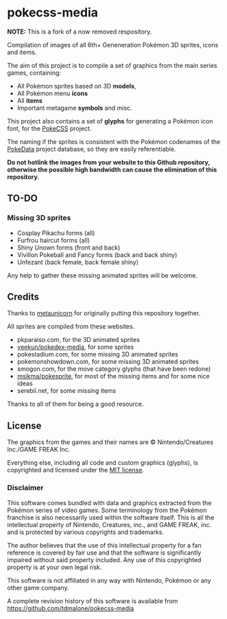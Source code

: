 # pokecss-media

**NOTE:** This is a fork of a now removed respository.

Compilation of images of all 6th+ Geneneration Pokémon 3D sprites, icons and items.

The aim of this project is to compile a set of graphics from the main series games,
containing:
* All Pokémon sprites based on 3D **models**,
* All Pokémon menu **icons**
* All **items**
* Important metagame **symbols** and misc.

This project also contains a set of **glyphs** for generating a Pokémon icon font, for
 the [PokeCSS](https://github.com/metaunicorn/pokecss) project.

The naming if the sprites is consistent with the Pokémon codenames of the
 [PokeData](https://github.com/metaunicorn/pokedata) project database, so they are
 easily referentiable.

**Do not hotlink the images from your website to this Github repository, otherwise
the possible high bandwidth can cause the elimination of this repository.**

## TO-DO

### Missing 3D sprites

- Cosplay Pikachu forms (all)
- Furfrou haircut forms (all)
- Shiny Unown forms (front and back)
- Vivillon Pokeball and Fancy forms (back and back shiny)
- Unfezant (back female, back female shiny)

Any help to gather these missing animated sprites will be welcome.

## Credits

Thanks to [metaunicorn](https://github.com/metaunicorn) for originally putting this repository together.

All sprites are compiled from these websites.

* pkparaiso.com, for the 3D animated sprites
* [veekun/pokedex-media](https://github.com/veekun/pokedex-media), for some sprites
* pokestadium.com, for some missing 3D animated sprites
* pokemonshowdown.com, for some missing 3D animated sprites
* smogon.com, for the move category glyphs (that have been redone)
* [msikma/pokesprite](https://github.com/msikma/pokesprite),
for most of the missing items and for some nice ideas
* serebii.net, for some missing items

Thanks to all of them for being a good resource.

## License

The graphics from the games and their names are
&copy; Nintendo/Creatures Inc./GAME FREAK Inc.

Everything else, including all code and custom graphics (glyphs),
is copyrighted and licensed under the 
[MIT license](https://github.com/metaunicorn/pokecss-media/LICENSE).

### Disclaimer

This software comes bundled with data and graphics extracted from the
Pokémon series of video games. Some terminology from the Pokémon franchise is
also necessarily used within the software itself. This is all the intellectual
property of Nintendo, Creatures, inc., and GAME FREAK, inc. and is protected by
various copyrights and trademarks.

The author believes that the use of this intellectual property for a fan reference
is covered by fair use and that the software is significantly impaired without said
property included. Any use of this copyrighted property is at your own legal risk.

This software is not affiliated in any way with Nintendo,
Pokémon or any other game company.

A complete revision history of this software is available from
https://github.com/tdmalone/pokecss-media
